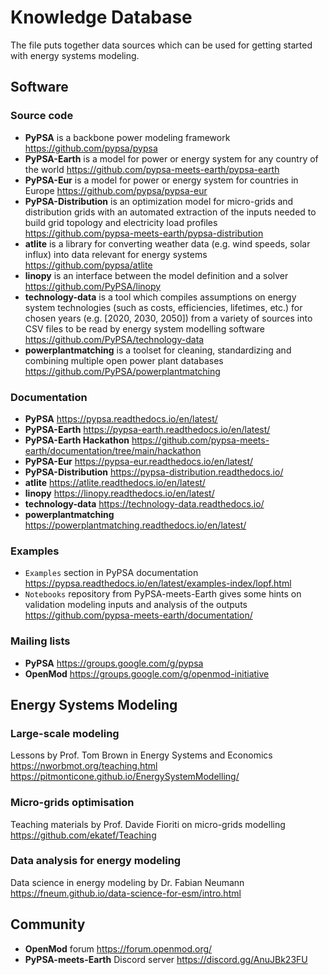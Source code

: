 # Knowledge Database
The file puts together data sources which can be used for getting started with energy systems modeling.

## Software

### Source code
- **PyPSA** is a backbone power modeling framework https://github.com/pypsa/pypsa
- **PyPSA-Earth** is a model for power or energy system for any country of the world https://github.com/pypsa-meets-earth/pypsa-earth
- **PyPSA-Eur** is a model for power or energy system for countries in Europe https://github.com/pypsa/pypsa-eur
- **PyPSA-Distribution** is an optimization model for micro-grids and distribution grids with an automated extraction of the inputs needed to build grid topology and electricity load profiles https://github.com/pypsa-meets-earth/pypsa-distribution
- **atlite** is a library for converting weather data (e.g. wind speeds, solar influx) into data relevant for energy systems https://github.com/pypsa/atlite
- **linopy** is an interface between the model definition and a solver https://github.com/PyPSA/linopy
- **technology-data** is a tool which compiles assumptions on energy system technologies (such as costs, efficiencies, lifetimes, etc.) for chosen years (e.g. [2020, 2030, 2050]) from a variety of sources into CSV files to be read by energy system modelling software https://github.com/PyPSA/technology-data
- **powerplantmatching**  is a toolset for cleaning, standardizing and combining multiple open power plant databases https://github.com/PyPSA/powerplantmatching

### Documentation
- **PyPSA** https://pypsa.readthedocs.io/en/latest/
- **PyPSA-Earth** https://pypsa-earth.readthedocs.io/en/latest/
- **PyPSA-Earth Hackathon** https://github.com/pypsa-meets-earth/documentation/tree/main/hackathon
- **PyPSA-Eur** https://pypsa-eur.readthedocs.io/en/latest/
- **PyPSA-Distribution** https://pypsa-distribution.readthedocs.io/
- **atlite** https://atlite.readthedocs.io/en/latest/
- **linopy** https://linopy.readthedocs.io/en/latest/
- **technology-data** https://technology-data.readthedocs.io/
- **powerplantmatching** https://powerplantmatching.readthedocs.io/en/latest/

### Examples
- `Examples` section in PyPSA documentation https://pypsa.readthedocs.io/en/latest/examples-index/lopf.html
- `Notebooks` repository from PyPSA-meets-Earth gives some hints on validation modeling inputs and analysis of the outputs https://github.com/pypsa-meets-earth/documentation/

### Mailing lists
- **PyPSA** https://groups.google.com/g/pypsa
- **OpenMod** https://groups.google.com/g/openmod-initiative

## Energy Systems Modeling
### Large-scale modeling
Lessons by Prof. Tom Brown in Energy Systems and Economics
https://nworbmot.org/teaching.html
https://pitmonticone.github.io/EnergySystemModelling/

### Micro-grids optimisation
Teaching materials by Prof. Davide Fioriti on micro-grids modelling
https://github.com/ekatef/Teaching

### Data analysis for energy modeling
Data science in energy modeling by Dr. Fabian Neumann https://fneum.github.io/data-science-for-esm/intro.html

## Community
- **OpenMod** forum https://forum.openmod.org/
- **PyPSA-meets-Earth** Discord server https://discord.gg/AnuJBk23FU